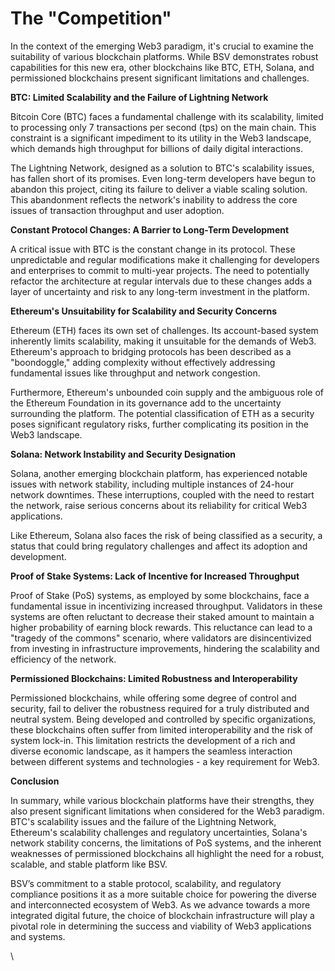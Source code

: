 # The "Competition"

In the context of the emerging Web3 paradigm, it's crucial to examine the suitability of various blockchain platforms. While BSV demonstrates robust capabilities for this new era, other blockchains like BTC, ETH, Solana, and permissioned blockchains present significant limitations and challenges.

**BTC: Limited Scalability and the Failure of Lightning Network**

Bitcoin Core (BTC) faces a fundamental challenge with its scalability, limited to processing only 7 transactions per second (tps) on the main chain. This constraint is a significant impediment to its utility in the Web3 landscape, which demands high throughput for billions of daily digital interactions.

The Lightning Network, designed as a solution to BTC's scalability issues, has fallen short of its promises. Even long-term developers have begun to abandon this project, citing its failure to deliver a viable scaling solution. This abandonment reflects the network's inability to address the core issues of transaction throughput and user adoption.

**Constant Protocol Changes: A Barrier to Long-Term Development**

A critical issue with BTC is the constant change in its protocol. These unpredictable and regular modifications make it challenging for developers and enterprises to commit to multi-year projects. The need to potentially refactor the architecture at regular intervals due to these changes adds a layer of uncertainty and risk to any long-term investment in the platform.

**Ethereum's Unsuitability for Scalability and Security Concerns**

Ethereum (ETH) faces its own set of challenges. Its account-based system inherently limits scalability, making it unsuitable for the demands of Web3. Ethereum's approach to bridging protocols has been described as a "boondoggle," adding complexity without effectively addressing fundamental issues like throughput and network congestion.

Furthermore, Ethereum's unbounded coin supply and the ambiguous role of the Ethereum Foundation in its governance add to the uncertainty surrounding the platform. The potential classification of ETH as a security poses significant regulatory risks, further complicating its position in the Web3 landscape.

**Solana: Network Instability and Security Designation**

Solana, another emerging blockchain platform, has experienced notable issues with network stability, including multiple instances of 24-hour network downtimes. These interruptions, coupled with the need to restart the network, raise serious concerns about its reliability for critical Web3 applications.

Like Ethereum, Solana also faces the risk of being classified as a security, a status that could bring regulatory challenges and affect its adoption and development.

**Proof of Stake Systems: Lack of Incentive for Increased Throughput**

Proof of Stake (PoS) systems, as employed by some blockchains, face a fundamental issue in incentivizing increased throughput. Validators in these systems are often reluctant to decrease their staked amount to maintain a higher probability of earning block rewards. This reluctance can lead to a "tragedy of the commons" scenario, where validators are disincentivized from investing in infrastructure improvements, hindering the scalability and efficiency of the network.

**Permissioned Blockchains: Limited Robustness and Interoperability**

Permissioned blockchains, while offering some degree of control and security, fail to deliver the robustness required for a truly distributed and neutral system. Being developed and controlled by specific organizations, these blockchains often suffer from limited interoperability and the risk of system lock-in. This limitation restricts the development of a rich and diverse economic landscape, as it hampers the seamless interaction between different systems and technologies - a key requirement for Web3.

**Conclusion**

In summary, while various blockchain platforms have their strengths, they also present significant limitations when considered for the Web3 paradigm. BTC's scalability issues and the failure of the Lightning Network, Ethereum's scalability challenges and regulatory uncertainties, Solana's network stability concerns, the limitations of PoS systems, and the inherent weaknesses of permissioned blockchains all highlight the need for a robust, scalable, and stable platform like BSV.

BSV’s commitment to a stable protocol, scalability, and regulatory compliance positions it as a more suitable choice for powering the diverse and interconnected ecosystem of Web3. As we advance towards a more integrated digital future, the choice of blockchain infrastructure will play a pivotal role in determining the success and viability of Web3 applications and systems.

\

